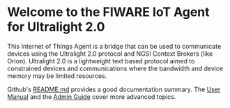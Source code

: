 # Welcome to the FIWARE IoT Agent for Ultralight 2.0

This Internet of Things Agent is a bridge that can be used to communicate devices using the Ultralight 2.0 protocol and NGSI Context Brokers (like Orion). Ultralight 2.0 is a lightweight text based protocol aimed to constrained devices and communications where the bandwidth and device memory may be limited resources.

Github's [README.md](https://github.com/telefonicaid//blob/master/README.md) provides a good documentation summary.
The [User Manual](usermanual.md) and the [Admin Guide](installationguide.md) cover more advanced topics. 
